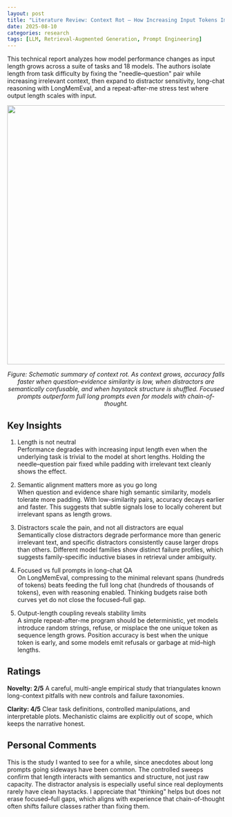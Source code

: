 ```yaml
---
layout: post
title: "Literature Review: Context Rot — How Increasing Input Tokens Impacts LLM Performance"
date: 2025-08-10
categories: research
tags: [LLM, Retrieval-Augmented Generation, Prompt Engineering]
---
```


This technical report analyzes how model performance changes as input length grows across a suite of tasks and 18 models. The authors isolate length from task difficulty by fixing the "needle–question" pair while increasing irrelevant context, then expand to distractor sensitivity, long-chat reasoning with LongMemEval, and a repeat-after-me stress test where output length scales with input.

<p align="center">
  <img src="../../../assets/img/literature/43_0.png" width="600"/>
</p>
<p align="center"><em>Figure: Schematic summary of context rot. As context grows, accuracy falls faster when question–evidence similarity is low, when distractors are semantically confusable, and when haystack structure is shuffled. Focused prompts outperform full long prompts even for models with chain-of-thought.</em></p>

## Key Insights

1. Length is not neutral  
   Performance degrades with increasing input length even when the underlying task is trivial to the model at short lengths. Holding the needle–question pair fixed while padding with irrelevant text cleanly shows the effect.

2. Semantic alignment matters more as you go long  
   When question and evidence share high semantic similarity, models tolerate more padding. With low-similarity pairs, accuracy decays earlier and faster. This suggests that subtle signals lose to locally coherent but irrelevant spans as length grows.

3. Distractors scale the pain, and not all distractors are equal  
   Semantically close distractors degrade performance more than generic irrelevant text, and specific distractors consistently cause larger drops than others. Different model families show distinct failure profiles, which suggests family-specific inductive biases in retrieval under ambiguity.

4. Focused vs full prompts in long-chat QA  
   On LongMemEval, compressing to the minimal relevant spans (hundreds of tokens) beats feeding the full long chat (hundreds of thousands of tokens), even with reasoning enabled. Thinking budgets raise both curves yet do not close the focused–full gap.

5. Output-length coupling reveals stability limits  
   A simple repeat-after-me program should be deterministic, yet models introduce random strings, refuse, or misplace the one unique token as sequence length grows. Position accuracy is best when the unique token is early, and some models emit refusals or garbage at mid–high lengths.

## Ratings

**Novelty: 2/5**
A careful, multi-angle empirical study that triangulates known long-context pitfalls with new controls and failure taxonomies.

**Clarity: 4/5**
Clear task definitions, controlled manipulations, and interpretable plots. Mechanistic claims are explicitly out of scope, which keeps the narrative honest.

## Personal Comments

This is the study I wanted to see for a while, since anecdotes about long prompts going sideways have been common. The controlled sweeps confirm that length interacts with semantics and structure, not just raw capacity. The distractor analysis is especially useful since real deployments rarely have clean haystacks. I appreciate that "thinking" helps but does not erase focused–full gaps, which aligns with experience that chain-of-thought often shifts failure classes rather than fixing them.
